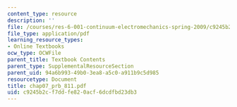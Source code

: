 ```yaml
---
content_type: resource
description: ''
file: /courses/res-6-001-continuum-electromechanics-spring-2009/c9245b2cf7ddfe820acf6dcdfbd23db3_chap07_prb_811.pdf
file_type: application/pdf
learning_resource_types:
- Online Textbooks
ocw_type: OCWFile
parent_title: Textbook Contents
parent_type: SupplementalResourceSection
parent_uid: 94a6b993-49b0-3ea8-a5c0-a911b9c5d985
resourcetype: Document
title: chap07_prb_811.pdf
uid: c9245b2c-f7dd-fe82-0acf-6dcdfbd23db3
---
```

